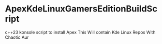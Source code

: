 # ApexKdeLinuxGamersEditionBuildScript
c++23 konsole script to install Apex This Will contain Kde Linux Repos With Chaotic Aur 
